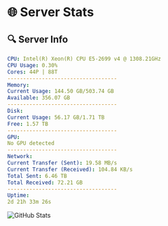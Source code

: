 # 🌐 Server Stats
## 🔍 Server Info
```yaml
CPU: Intel(R) Xeon(R) CPU E5-2699 v4 @ 1308.21GHz
CPU Usage: 0.30%
Cores: 44P | 88T
-----------------------------------
Memory:
Current Usage: 144.50 GB/503.74 GB
Available: 356.07 GB
-----------------------------------
Disk:
Current Usage: 56.17 GB/1.71 TB
Free: 1.57 TB
-----------------------------------
GPU:
No GPU detected
-----------------------------------
Network:
Current Transfer (Sent): 19.58 MB/s
Current Transfer (Received): 104.84 KB/s
Total Sent: 6.46 TB
Total Received: 72.21 GB
-----------------------------------
Uptime:
2d 21h 33m 26s
```
![GitHub Stats](https://img.shields.io/badge/Updated-2025-03-10_18:56:15-blue)
